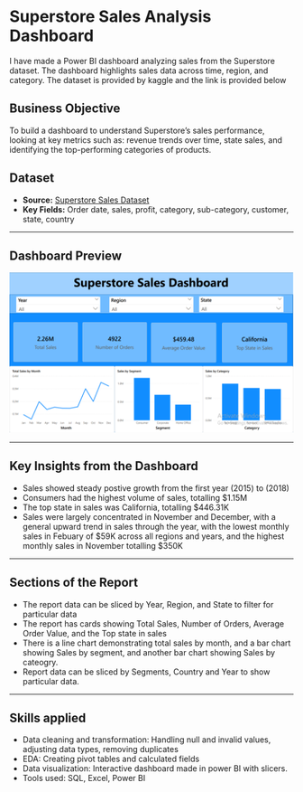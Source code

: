 # Superstore Sales Analysis Dashboard

I have made a Power BI dashboard analyzing sales from the Superstore dataset. The dashboard highlights sales data across time, region, and category. The dataset is provided by kaggle and the link is provided below


## Business Objective

To build a dashboard to understand Superstore’s sales performance, looking at key metrics such as: revenue trends over time, state sales, and identifying the top-performing categories of products.

## Dataset

- **Source:** [Superstore Sales Dataset](https://www.kaggle.com/datasets/vivek468/superstore-dataset-final)  
- **Key Fields:** Order date, sales, profit, category, sub-category, customer, state, country  

---

## Dashboard Preview

![Dashboard Screenshot](dashboard/dashboard_screenshot.png)

---

## Key Insights from the Dashboard

- Sales showed steady postive growth from the first year (2015) to (2018) 
- Consumers had the highest volume of sales, totalling $1.15M
- The top state in sales was California, totalling $446.31K
- Sales were largely concentrated in November and December, with a general upward trend in sales through the year, with the lowest monthly sales in Febuary of $59K across all regions and years, and the highest monthly sales in November totalling $350K

---
## Sections of the Report

- The report data can be sliced by Year, Region, and State to filter for particular data
- The report has cards showing Total Sales, Number of Orders, Average Order Value, and the Top state in sales
- There is a line chart demonstrating total sales by month, and a bar chart showing Sales by segment, and another bar chart showing Sales by cateogry.
- Report data can be sliced by Segments, Country and Year to show particular data.

---
## Skills applied
- Data cleaning and transformation: Handling null and invalid values, adjusting data types, removing duplicates
- EDA: Creating pivot tables and calculated fields
- Data visualization: Interactive dashboard made in power BI with slicers.
- Tools used: SQL, Excel, Power BI



